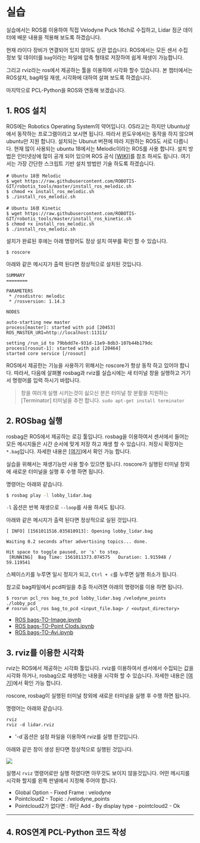 
# 실습 

실습에서는 ROS를 이용하여 직접 Velodyne Puck 16ch로 수집하고, Lidar 점군 데이터에 배운 내용을 적용해 보도록 하겠습니다. 

현재 라이다 장비가 연결되어 있지 않아도 상관 없습니다. ROS에서는 모든 센서 수집 정보 및 데이터를 `bag`이라는 파일에 압축 형태로 저장하여 쉽게 재생이 가능합니다. 

그리고 rviz라는 ros에서 제공하는 툴을 이용하여 시각화 할수 있습니다. 본 챕터에서는 ROS설치, bag파일 재생, 시각화에 대하여 살펴 보도록 하겠습니다. 

마지막으로 PCL-Python을 ROS와 연동해 보겠습니다. 

## 1. ROS 설치 


ROS에는 Robotics Operating System의 약어입니다. OS라고는 하지만 Ubuntu상에서 동작하는 프로그램이라고 보시면 됩니다. 따라서 윈도우에서는 동작을 하지 않으며 ubuntu만 지원 합니다. 설치되는 Ubunut 버젼에 따라 지원하는 ROS도 서로 다릅니다. 현재 많이 사용되는 ubuntu 18에서는 Melodic이라는 ROS를 사용 합니다. 설치 방법은 인터넷상에 많이 공개 되어 있으며 ROS 공식 [[WIKI]](http://wiki.ros.org/ROS/Installation)를 참조 하셔도 됩니다. 여기서는 가장 간단한 스크립트 기반 설치 방법만 기술 하도록 하겠습니다. 


```
# Ubuntu 18용 Melodic 
$ wget https://raw.githubusercontent.com/ROBOTIS-GIT/robotis_tools/master/install_ros_melodic.sh
$ chmod +x install_ros_melodic.sh
$ ./install_ros_melodic.sh

# Ubuntu 16용 Kinetic 
$ wget https://raw.githubusercontent.com/ROBOTIS-GIT/robotis_tools/master/install_ros_kinetic.sh
$ chmod +x install_ros_melodic.sh
$ ./install_ros_melodic.sh
```


설치가 완료된 후에는 아래 명령어도 정상 설치 여부를 확인 할 수 있습니다. 
```
$ roscore
```

아래와 같은 메시지가 출력 된다면 정상적으로 설치된 것입니다. 

```
SUMMARY
========

PARAMETERS
 * /rosdistro: melodic
 * /rosversion: 1.14.3

NODES

auto-starting new master
process[master]: started with pid [20453]
ROS_MASTER_URI=http://localhost:11311/

setting /run_id to 79bbdd7e-931d-11e9-8db3-107b44b179dc
process[rosout-1]: started with pid [20464]
started core service [/rosout]
```

ROS에서 제공한는 기능을 사용하기 위해서는 roscore가 항상 동작 하고 있어야 합니다. 따라서, 다음에 살펴볼 rosbag과 rviz를 실습시에는 새 터미널 창을 실행하고 거기서 명령어를 입력 하시기 바랍니다. 

> 창을 여러개 실행 시키는것이 싫으신 분은 터미널 창 분활을 지원하는 [Terminator] 터미널을 추천 합니다. `sudo apt-get install terminator`

## 2. ROSbag 실행 

rosbag은 ROS에서 제공하는 로깅 툴입니다. rosbag을 이용하여서 센서에서 들어는 모든 메시지들은 시간 순서에 맞게 저장 하고 재생 할 수 있습니다. 저장시 확장자는 `*.bag`입니다. 자세한 내용은 [[여기]](http://wiki.ros.org/rosbag)에서 확인 가능 합니다. 



실습을 위해서는 재생기능만 사용 할수 있으면 됩니다. roscore가 실행된 터미널 창외에 새로운 터미널을 실행 후 수행 하면 됩니다. 

명령어는 아래와 같습니다. 

```bash 
$ rosbag play -l lobby_lidar.bag
```
`-l` 옵션은 반복 재생으로 `--loop`를 사용 하셔도 됩니다. 


아래와 같은 메시지가 출력 된다면 정상적으로 실된 것입니다. 


```
[ INFO] [1561011516.035810913]: Opening lobby_lidar.bag

Waiting 0.2 seconds after advertising topics... done.

Hit space to toggle paused, or 's' to step.
 [RUNNING]  Bag Time: 1561011373.074575   Duration: 1.915948 / 59.119541 
```

스페이스키를 누루면 일시 정지가 되고, `Ctrl + c`를 누루면 실행 취소가 됩니다. 


참고로 bag파일에서 pcd파일을 추출 하시려면 아래의 명령어를 이용 하면 됩니다. 
```
$ rosrun pcl_ros bag_to_pcd lobby_lidar.bag /velodyne_points ./lobby_pcd
# rosrun pcl_ros bag_to_pcd <input_file.bag> / <output_directory> 
```

* [ROS bags-TO-Image.ipynb](https://gist.github.com/anonymous/4857f8920c9fc901121a429ead32a7db)
* [ROS bags-TO-Point Clods.ipynb](https://gist.github.com/anonymous/e675ea14113252be321320be62248034)
* [ROS bags-TO-Avi.ipynb](https://gist.github.com/anonymous/fb1e98efe187b2a35b6d91fb5df9e83b)



## 3. rviz를 이용한 시각화 

rviz는 ROS에서 제공하는 시각화 툴입니다. rviz를 이용하여서 센서에서 수집되는 값을 시각화 하거나, rosbag으로 재생하는 내용을 시각화 할 수 있습니다. 자세한 내용은 [[여기]](http://wiki.ros.org/rviz)에서 확인 가능 합니다. 

roscore, rosbag이 실행된 터미널 창외에 새로운 터미널을 실행 후 수행 하면 됩니다. 

명령어는 아래와 같습니다. 



```
rviz
rviz -d lidar.rviz
```
- '-d`옵션은 설정 파일을 이용하여 rviz를 실행 한것입니다. 


아래와 같은 창이 생성 된다면 정상적으로 실행된 것입니다. 

![](https://i.imgur.com/grI2aLP.png)


실행시 `rviz` 명령어로만 실행 하였다면 아무것도 보이지 않을것입니다. 어떤 메시지를 시각화 할지를 왼쪽 판넬에서 지정해 주어야 합니다. 
- Global Option - Fixed Frame : velodyne 
- Pointcloud2 - Topic : /velodyne_points 
 - Pointcloud2가 없다면 : 하단 Add - By display type - pointcloud2 - Ok 

---

## 4. ROS연계 PCL-Python 코드 작성 